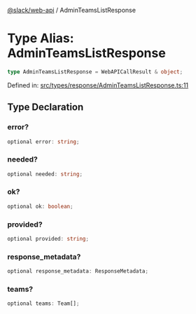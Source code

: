 [@slack/web-api](../index.md) / AdminTeamsListResponse

# Type Alias: AdminTeamsListResponse

```ts
type AdminTeamsListResponse = WebAPICallResult & object;
```

Defined in: [src/types/response/AdminTeamsListResponse.ts:11](https://github.com/slackapi/node-slack-sdk/blob/main/packages/web-api/src/types/response/AdminTeamsListResponse.ts#L11)

## Type Declaration

### error?

```ts
optional error: string;
```

### needed?

```ts
optional needed: string;
```

### ok?

```ts
optional ok: boolean;
```

### provided?

```ts
optional provided: string;
```

### response\_metadata?

```ts
optional response_metadata: ResponseMetadata;
```

### teams?

```ts
optional teams: Team[];
```
